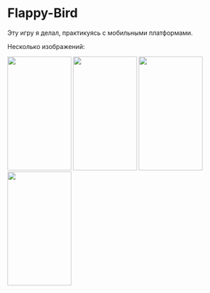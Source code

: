# Flappy-Bird
Эту игру я делал, практикуясь с мобильными платформами.

Несколько изображений:

<img src="https://user-images.githubusercontent.com/34096047/64490969-4f94db80-d26b-11e9-8472-b475a7f9c48c.png" width="144" height="256">

<img src="https://user-images.githubusercontent.com/34096047/64490973-591e4380-d26b-11e9-8ffa-1f13ed31a497.png" width="144" height="256">

<img src="https://user-images.githubusercontent.com/34096047/64490979-5de2f780-d26b-11e9-84e0-3876f8d03b0e.png" width="144" height="256">

<img src="https://user-images.githubusercontent.com/34096047/64490982-61767e80-d26b-11e9-9d8f-91a90238cf92.png" width="144" height="256">

